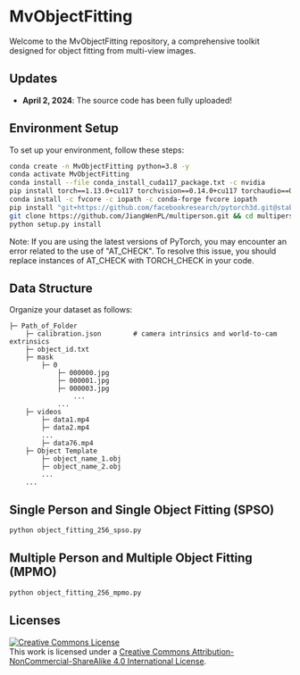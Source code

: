 # MvObjectFitting

Welcome to the MvObjectFitting repository, a comprehensive toolkit designed for object fitting from multi-view images.

## Updates
- **April 2, 2024**: The source code has been fully uploaded!

## Environment Setup

To set up your environment, follow these steps:

```bash
conda create -n MvObjectFitting python=3.8 -y
conda activate MvObjectFitting
conda install --file conda_install_cuda117_package.txt -c nvidia
pip install torch==1.13.0+cu117 torchvision==0.14.0+cu117 torchaudio==0.13.0 --extra-index-url https://download.pytorch.org/whl/cu117
conda install -c fvcore -c iopath -c conda-forge fvcore iopath
pip install "git+https://github.com/facebookresearch/pytorch3d.git@stable"
git clone https://github.com/JiangWenPL/multiperson.git && cd multiperson/neural_renderer
python setup.py install
```
Note: If you are using the latest versions of PyTorch, you may encounter an error related to the use of "AT_CHECK". To resolve this issue, you should replace instances of AT_CHECK with TORCH_CHECK in your code.

## Data Structure


Organize your dataset as follows:

```
├─ Path_of_Folder
    ├─ calibration.json        # camera intrinsics and world-to-cam extrinsics
    ├─ object_id.txt
    ├─ mask
        ├─ 0
            ├─ 000000.jpg
            ├─ 000001.jpg
            ├─ 000003.jpg
                ...
            ...
    ├─ videos
        ├─ data1.mp4
        ├─ data2.mp4
        ...
        ├─ data76.mp4
    ├─ Object Template
        ├─ object_name_1.obj
        ├─ object_name_2.obj
        ...
    ...
```

## Single Person and Single Object Fitting (SPSO)


```bash
python object_fitting_256_spso.py
```

## Multiple Person and Multiple Object Fitting (MPMO)


```bash
python object_fitting_256_mpmo.py
```

## Licenses
<a rel="license" href="http://creativecommons.org/licenses/by-nc-sa/4.0/"><img alt="Creative Commons License" style="border-width:0" src="https://i.creativecommons.org/l/by-nc-sa/4.0/80x15.png" /></a><br />This work is licensed under a <a rel="license" href="http://creativecommons.org/licenses/by-nc-sa/4.0/">Creative Commons Attribution-NonCommercial-ShareAlike 4.0 International License</a>.